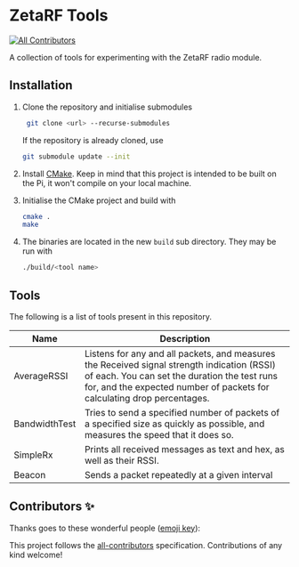 # ZetaRF Tools

[![All Contributors](https://img.shields.io/badge/all_contributors-2-orange.svg?style=flat-square)](#contributors)

A collection of tools for experimenting with the ZetaRF radio module.

## Installation

1. Clone the repository and initialise submodules
   ```bash
    git clone <url> --recurse-submodules
   ```
   If the repository is already cloned, use
   ```bash
   git submodule update --init
   ```

2. Install [CMake](https://cmake.org/). Keep in mind that this project is intended to be built on the Pi, it won't compile on your local machine.

3. Initialise the CMake project and build with
    ```bash
    cmake .
    make
    ```

4. The binaries are located in the new `build` sub directory. They may be run with
    ```bash
    ./build/<tool name>
    ```

## Tools

The following is a list of tools present in this repository.

Name          | Description
--------------|-------------
AverageRSSI   | Listens for any and all packets, and measures the Received signal strength indication (RSSI) of each. You can set the duration the test runs for, and the expected number of packets for calculating drop percentages.
BandwidthTest | Tries to send a specified number of packets of a specified size as quickly as possible, and measures the speed that it does so.
SimpleRx      | Prints all received messages as text and hex, as well as their RSSI.
Beacon        | Sends a packet repeatedly at a given interval

## Contributors ✨

Thanks goes to these wonderful people ([emoji key](https://allcontributors.org/docs/en/emoji-key)):

<!-- ALL-CONTRIBUTORS-LIST:START - Do not remove or modify this section -->
<!-- ALL-CONTRIBUTORS-LIST:END -->

This project follows the [all-contributors](https://github.com/all-contributors/all-contributors) specification. Contributions of any kind welcome!
